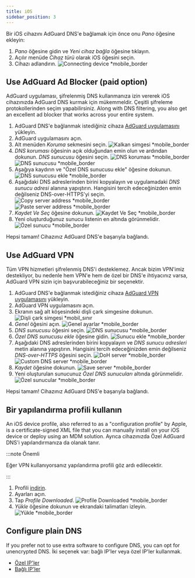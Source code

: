 ```yaml
---
title: iOS
sidebar_position: 3
---
```


Bir iOS cihazını AdGuard DNS'e bağlamak için önce onu _Pano_ öğesine ekleyin:

1. _Pano_ öğesine gidin ve _Yeni cihaz bağla_ öğesine tıklayın.
2. Açılır menüde _Cihaz türü_ olarak iOS öğesini seçin.
3. Cihazı adlandırın.
   ![Connecting device \*mobile\_border](https://cdn.adtidy.org/content/kb/dns/private/new_dns/connect/ios_ab/choose_ios.png)

## Use AdGuard Ad Blocker (paid option)

AdGuard uygulaması, şifrelenmiş DNS kullanmanıza izin vererek iOS cihazınızda AdGuard DNS kurmak için mükemmeldir. Çeşitli şifreleme protokollerinden seçim yapabilirsiniz. Along with DNS filtering, you also get an excellent ad blocker that works across your entire system.

1. AdGuard DNS'e bağlanmak istediğiniz cihaza [AdGuard uygulamasını](https://adguard.com/adguard-ios/overview.html) yükleyin.
2. AdGuard uygulamasını açın.
3. Alt menüden _Koruma_ sekmesini seçin.
   ![Kalkan simgesi \*mobile\_border](https://cdn.adtidy.org/content/kb/dns/private/new_dns/connect/ios_ab/ios_step3.jpg)
4. _DNS koruması_ öğesinin açık olduğundan emin olun ve ardından dokunun. _DNS sunucusu_ öğesini seçin.
   ![DNS koruması \*mobile\_border](https://cdn.adtidy.org/content/kb/dns/private/new_dns/connect/ios_ab/ios_step4.jpg)
   ![DNS sunucusu \*mobile\_border](https://cdn.adtidy.org/content/kb/dns/private/new_dns/connect/ios_ab/ios_step4_2.jpg)
5. Aşağıya kaydırın ve "Özel DNS sunucusu ekle" öğesine dokunun.
   ![DNS sunucusu ekle \*mobile\_border](https://cdn.adtidy.org/content/kb/dns/private/new_dns/connect/ios_ab/ios_step5.jpg)
6. Aşağıdaki DNS adreslerinden birini kopyalayın ve uygulamadaki _DNS sunucu adresi_ alanına yapıştırın. Hangisini tercih edeceğinizden emin değilseniz DNS-over-HTTPS'yi seçin.
   ![Copy server address \*mobile\_border](https://cdn.adtidy.org/content/kb/dns/private/new_dns/connect/ios_ab/ios_step6_1.png)
   ![Paste server address \*mobile\_border](https://cdn.adtidy.org/content/kb/dns/private/new_dns/connect/ios_ab/ios_step6_2.jpg)
7. _Kaydet Ve Seç_ öğesine dokunun.
   ![Kaydet Ve Seç \*mobile\_border](https://cdn.adtidy.org/content/kb/dns/private/new_dns/connect/ios_ab/ios_step7.jpg)
8. Yeni oluşturduğunuz sunucu listenin en altında görünmelidir.
   ![Özel sunucu \*mobile\_border](https://cdn.adtidy.org/content/kb/dns/private/new_dns/connect/ios_ab/ios_step8.jpg)

Hepsi tamam! Cihazınız AdGuard DNS'e başarıyla bağlandı.

## Use AdGuard VPN

Tüm VPN hizmetleri şifrelenmiş DNS'i desteklemez. Ancak bizim VPN'imiz destekliyor, bu nedenle hem VPN'e hem de özel bir DNS'e ihtiyacınız varsa, AdGuard VPN sizin için başvurabileceğiniz bir seçenektir.

1. AdGuard DNS'e bağlanmak istediğiniz cihaza [AdGuard VPN uygulamasını](https://adguard-vpn.com/ios/overview.html) yükleyin.
2. AdGuard VPN uygulamasını açın.
3. Ekranın sağ alt köşesindeki dişli çark simgesine dokunun.
   ![Dişli çark simgesi \*mobil\_sınır](https://cdn.adtidy.org/content/kb/dns/private/new_dns/connect/ios_vpn/ios_step3.jpg)
4. _Genel_ öğesini açın.
   ![Genel ayarlar \*mobile\_border](https://cdn.adtidy.org/content/kb/dns/private/new_dns/connect/ios_vpn/ios_step4.jpg)
5. _DNS sunucusu_ öğesini seçin.
   ![DNS sunucusu \*mobile\_border](https://cdn.adtidy.org/content/kb/dns/private/new_dns/connect/ios_vpn/ios_step5.png)
6. _Özel DNS sunucusu ekle_ öğesine gidin.
   ![Sunucu ekle \*mobile\_border](https://cdn.adtidy.org/content/kb/dns/private/new_dns/connect/ios_vpn/ios_step6.png)
7. Aşağıdaki DNS adreslerinden birini kopyalayın ve _DNS sunucu adresleri_ metin alanına yapıştırın. Hangisini tercih edeceğinizden emin değilseniz _DNS-over-HTTPS_ öğesini seçin.
   ![DoH server \*mobile\_border](https://cdn.adtidy.org/content/kb/dns/private/new_dns/connect/ios_vpn/ios_step7_1.png)
   ![Custom DNS server \*mobile\_border](https://cdn.adtidy.org/content/kb/dns/private/new_dns/connect/ios_vpn/ios_step7_2.jpg)
8. _Kaydet_ öğesine dokunun.
   ![Save server \*mobile\_border](https://cdn.adtidy.org/content/kb/dns/private/new_dns/connect/ios_vpn/ios_step8.jpg)
9. Yeni oluşturulan sunucunuz _Özel DNS sunucuları_ altında görünmelidir.
   ![Özel sunucular \*mobile\_border](https://cdn.adtidy.org/content/kb/dns/private/new_dns/connect/ios_vpn/ios_step9.png)

Hepsi tamam! Cihazınız AdGuard DNS'e başarıyla bağlandı.

## Bir yapılandırma profili kullanın

An iOS device profile, also referred to as a "configuration profile" by Apple, is a certificate-signed XML file that you can manually install on your iOS device or deploy using an MDM solution. Ayrıca cihazınızda Özel AdGuard DNS'i yapılandırmanıza da olanak tanır.

:::note Önemli

Eğer VPN kullanıyorsanız yapılandırma profili göz ardı edilecektir.

:::

1. Profili [indirin](https://dns.website.agrd.dev/public_api/v1/settings/e7b499cc-94c0-4448-8404-88d11f4f51a2/doh_mobileconfig.xml).
2. Ayarları açın.
3. Tap _Profile Downloaded_.
   ![Profile Downloaded \*mobile\_border](https://cdn.adtidy.org/content/kb/dns/private/new_dns/connect/ios_manual/manual_step3.png)
4. _Yükle_ öğesine dokunun ve ekrandaki talimatları izleyin.
   ![Yükle \*mobile\_border](https://cdn.adtidy.org/content/kb/dns/private/new_dns/connect/ios_manual/manual_step4.png)

## Configure plain DNS

If you prefer not to use extra software to configure DNS, you can opt for unencrypted DNS. İki seçenek var: bağlı IP'ler veya özel IP'ler kullanmak.

- [Özel IP'ler](/private-dns/connect-devices/other-options/dedicated-ip.md)
- [Bağlı IP'ler](/private-dns/connect-devices/other-options/linked-ip.md)
